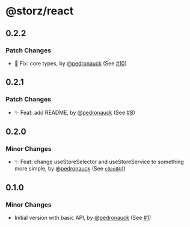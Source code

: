 # @storz/react

## 0.2.2

### Patch Changes

- 🐞 Fix: core types, by [@pedronauck](https://github.com/pedronauck) (See [#10](https://github.com/pedronauck/storz/pull/10))

## 0.2.1

### Patch Changes

- ✨ Feat: add README, by [@pedronauck](https://github.com/pedronauck) (See [#8](https://github.com/pedronauck/storz/pull/8))

## 0.2.0

### Minor Changes

- ✨ Feat: change useStoreSelector and useStoreService to something more simple, by [@pedronauck](https://github.com/pedronauck) (See [`c0ee84f`](https://github.com/pedronauck/storz/commit/c0ee84ff9474e7b988e429855a390baeff3d0d2d))

## 0.1.0

### Minor Changes

- Initial version with basic API, by [@pedronauck](https://github.com/pedronauck) (See [#1](https://github.com/pedronauck/storz/pull/1))
